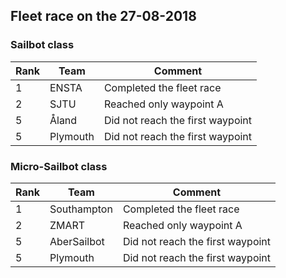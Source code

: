 ## Fleet race on the 27-08-2018

### Sailbot class
| Rank  | Team          | Comment                                                       |
| ----- | ------------- | -----                                                         |
| 1     | ENSTA         | Completed the fleet race                                      |
| 2     | SJTU          | Reached only waypoint A                                       |
| 5     | Åland         | Did not reach the first waypoint                              |
| 5     | Plymouth      | Did not reach the first waypoint                              |


### Micro-Sailbot class
| Rank | Team          | Comment                          |
| ---- | ------------- | -----                            |
| 1    | Southampton   | Completed the fleet race         |
| 2    | ZMART         | Reached only waypoint A          |
| 5    | AberSailbot   | Did not reach the first waypoint |
| 5    | Plymouth      | Did not reach the first waypoint |
